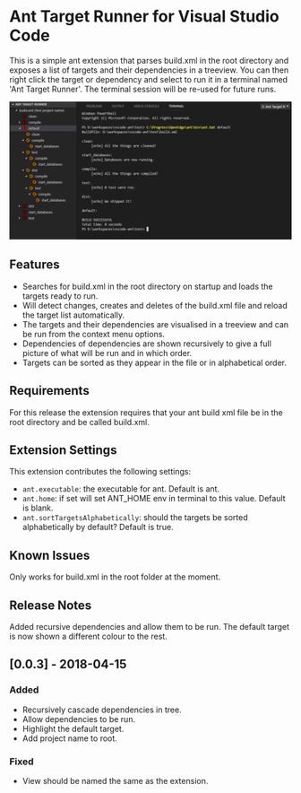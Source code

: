# Ant Target Runner for Visual Studio Code

This is a simple ant extension that parses build.xml in the root directory and exposes a list of targets and their dependencies in a treeview.
You can then right click the target or dependency and select to run it in a terminal named 'Ant Target Runner'.
The terminal session will be re-used for future runs.

![Running a target](/resources/sshot.png "Running a target")

## Features

- Searches for build.xml in the root directory on startup and loads the targets ready to run.
- Will detect changes, creates and deletes of the build.xml file and reload the target list automatically.
- The targets and their dependencies are visualised in a treeview and can be run from the context menu options.
- Dependencies of dependencies are shown recursively to give a full picture of what will be run and in which order.
- Targets can be sorted as they appear in the file or in alphabetical order.

## Requirements

For this release the extension requires that your ant build xml file be in the root directory and be called build.xml.

## Extension Settings

This extension contributes the following settings:

* `ant.executable`: the executable for ant. Default is ant.
* `ant.home`: if set will set ANT_HOME env in terminal to this value. Default is blank.
* `ant.sortTargetsAlphabetically`: should the targets be sorted alphabetically by default? Default is true.

## Known Issues

Only works for build.xml in the root folder at the moment.

## Release Notes

Added recursive dependencies and allow them to be run. The default target is now shown a different colour to the rest.

## [0.0.3] - 2018-04-15
### Added
- Recursively cascade dependencies in tree.
- Allow dependencies to be run.
- Highlight the default target.
- Add project name to root.
### Fixed
- View should be named the same as the extension.
